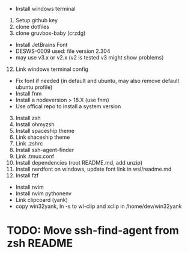 - Install windows terminal
1. Setup github key
2. clone dotfiles
3. clone gruvbox-baby (crzdg)
- Install JetBrains Font
- DESWS-0009 used: file version 2.304
- may use v3.x or v2.x (v2 is tested v3 might show problems)
12. Link windows terminal config
- Fix font if needed (in default and ubuntu, may also remove default ubuntu profile)
- Install fnm
- Install a nodeversion > 18.X (use fnm)
- Use offical repo to install a system version
3. Install zsh
4. Install ohmyzsh
5. Install spaceship theme
6. Link shaceship theme
7. Link .zshrc
8. Install ssh-agent-finder
9. Link .tmux.conf
10. Install dependencies (root README.md, add unzip)
11. Install nerdfont on windows, update font link in wsl/readme.md
4. Install fzf
- Install nvim
- Install nvim pythonenv
- Link clipcoard (yank)
- copy win32yank, ln -s to wl-clip and xclip in /home/dev/win32yank

# TODO: Move ssh-find-agent from zsh README
